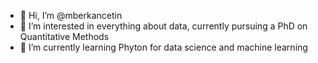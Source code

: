 - 👋 Hi, I’m @mberkancetin
- 👀 I’m interested in everything about data, currently pursuing a PhD on Quantitative Methods
- 🌱 I’m currently learning Phyton for data science and machine learning


